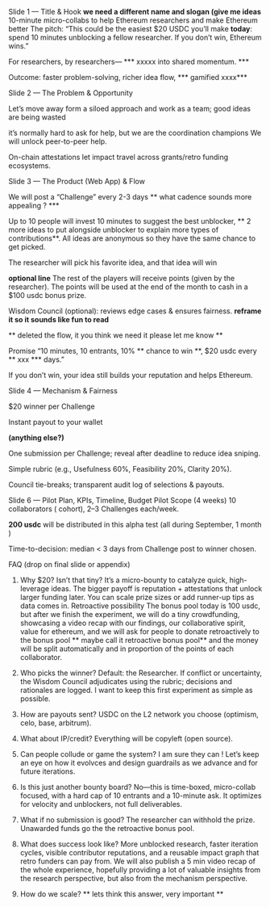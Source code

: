 



Slide 1 — Title & Hook
**we need a different name and slogan (give me ideas**
 10-minute micro-collabs to help Ethereum researchers and make Ethereum better
The pitch: “This could be the easiest $20 USDC you’ll make **today**: spend 10 minutes unblocking a fellow researcher. If you don’t win, Ethereum wins.”


For researchers, by researchers—  *** xxxxx into shared momentum. ***


Outcome: faster problem-solving, richer idea flow, *** gamified xxxx***


Slide 2 — The Problem & Opportunity

Let’s move away form a siloed approach and work as a team; good ideas are being wasted


it’s normally hard to ask for help, but we are the coordination champions
We will unlock peer-to-peer help.


On-chain attestations let impact travel across grants/retro funding ecosystems.


Slide 3 — The Product (Web App) & Flow

We will post a “Challenge” every 2-3 days ** what cadence sounds more appealing ? *** 


Up to 10 people will invest 10 minutes to suggest the best unblocker, ** 2 more ideas to put alongside unblocker to explain more types of contributions**.
All ideas are anonymous so they have the same chance to get picked.


The researcher will pick his favorite idea, and that idea will win


**optional line** The rest of the players will receive points (given by the researcher). The points will be used at the end of the month to cash in a $100 usdc bonus prize.


Wisdom Council (optional): reviews edge cases & ensures fairness. **reframe it so it sounds like fun to read**


** deleted the flow, it you think we need it please let me know **


Promise
“10 minutes, 10 entrants, 10% ** chance to win **, $20 usdc every ** xxx *** days.”


If you don’t win, your idea still builds your reputation and helps Ethereum.


Slide 4 — Mechanism & Fairness

$20 winner per Challenge 


Instant payout to your wallet 


**(anything else?)**



One submission per Challenge; reveal after deadline to reduce idea sniping.


Simple rubric (e.g., Usefulness 60%, Feasibility 20%, Clarity 20%).


Council tie-breaks; transparent audit log of selections & payouts.








Slide 6 — Pilot Plan, KPIs, Timeline, Budget
Pilot Scope (4 weeks)
10 collaborators ( cohort), 2–3 Challenges each/week.


**200 usdc** will be distributed in this alpha test (all during September, 1 month )




Time-to-decision: median < 3 days from Challenge post to winner chosen.






FAQ (drop on final slide or appendix)
1) Why $20? Isn’t that tiny?
 It’s a micro-bounty to catalyze quick, high-leverage ideas. The bigger payoff is reputation + attestations that unlock larger funding later. You can scale prize sizes or add runner-up tips as data comes in.
Retroactive possibility
The bonus pool today is 100 usdc, but after we finish the experiment, we will do a tiny crowdfunding, showcasing a video recap with our findings, our collaborative spirit, value for ethereum, and we will ask for people to donate retroactively to the bonus pool ** maybe call it retroactive bonus pool** and the money will be split automatically and in proportion of the points of each collaborator.

3) Who picks the winner?
 Default: the Researcher. If conflict or uncertainty, the Wisdom Council adjudicates using the rubric; decisions and rationales are logged. I want to keep this first experiment as simple as possible.
4) How are payouts sent?
 USDC on the L2 network you choose (optimism, celo, base, arbitrum). 

5) What about IP/credit?
Everything will be copyleft (open source). 
6) Can people collude or game the system?
I am sure they can ! Let’s keep an eye on how it evolvces and design guardrails as we advance and for future iterations.
8) Is this just another bounty board?
 No—this is time-boxed, micro-collab focused, with a hard cap of 10 entrants and a 10-minute ask. It optimizes for velocity and unblockers, not full deliverables.
9) What if no submission is good?
 The researcher can withhold the prize. Unawarded funds go the the retroactive bonus pool.
10) What does success look like?
 More unblocked research, faster iteration cycles, visible contributor reputations, and a reusable impact graph that retro funders can pay from.
We will also publish a 5 min video recap of the whole experience, hopefully providing a lot of valuable insights from the research perspective, but also from the mechanism perspective. 

12) How do we scale?
** lets think this answer, very important ** 


